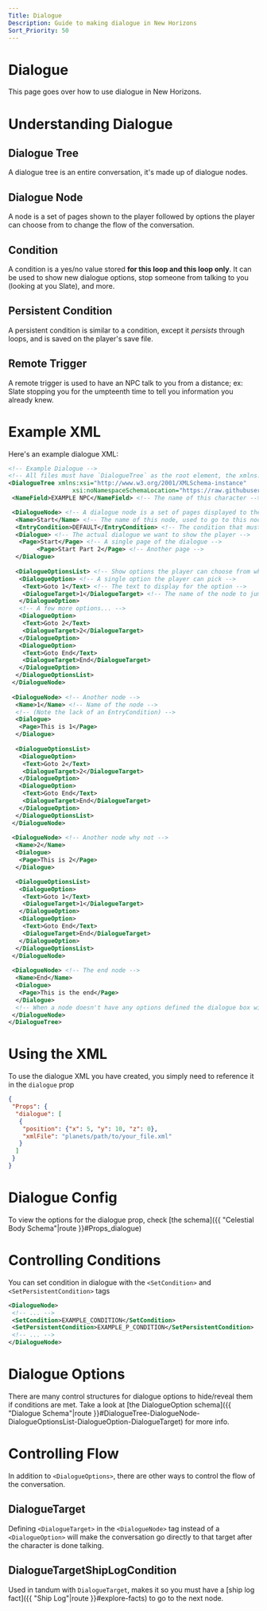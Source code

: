 ```yaml
---
Title: Dialogue
Description: Guide to making dialogue in New Horizons
Sort_Priority: 50
---
```


# Dialogue

This page goes over how to use dialogue in New Horizons.

# Understanding Dialogue

## Dialogue Tree

A dialogue tree is an entire conversation, it's made up of dialogue nodes.

## Dialogue Node

A node is a set of pages shown to the player followed by options the player can choose from to change the flow of the conversation.

## Condition

A condition is a yes/no value stored **for this loop and this loop only**.  It can be used to show new dialogue options, stop someone from talking to you (looking at you Slate), and more.

## Persistent Condition

A persistent condition is similar to a condition, except it *persists* through loops, and is saved on the player's save file.

## Remote Trigger

A remote trigger is used to have an NPC talk to you from a distance; ex: Slate stopping you for the umpteenth time to tell you information you already knew.

# Example XML

Here's an example dialogue XML:

```xml
<!-- Example Dialogue -->
<!-- All files must have `DialogueTree` as the root element, the xmlns:xsi=... and xsi:noNamespaceSchemaLocation=... is optional but provides improved error checking if your editor supports it -->
<DialogueTree xmlns:xsi="http://www.w3.org/2001/XMLSchema-instance"
                  xsi:noNamespaceSchemaLocation="https://raw.githubusercontent.com/xen-42/outer-wilds-new-horizons/main/NewHorizons/Schemas/dialogue_schema.xsd">
 <NameField>EXAMPLE NPC</NameField> <!-- The name of this character -->

 <DialogueNode> <!-- A dialogue node is a set of pages displayed to the player optionally followed by options -->
  <Name>Start</Name> <!-- The name of this node, used to go to this node from another node -->
  <EntryCondition>DEFAULT</EntryCondition> <!-- The condition that must be met for this node to be reached; A file should always have a node with "DEFAULT" -->
  <Dialogue> <!-- The actual dialogue we want to show the player -->
   <Page>Start</Page> <!-- A single page of the dialogue -->
        <Page>Start Part 2</Page> <!-- Another page -->
  </Dialogue>
        
  <DialogueOptionsList> <!-- Show options the player can choose from when the character is done talking -->
   <DialogueOption> <!-- A single option the player can pick -->
    <Text>Goto 1</Text> <!-- The text to display for the option -->
    <DialogueTarget>1</DialogueTarget> <!-- The name of the node to jump to -->
   </DialogueOption>
   <!-- A few more options... -->
   <DialogueOption>
    <Text>Goto 2</Text>
    <DialogueTarget>2</DialogueTarget>
   </DialogueOption>
   <DialogueOption>
    <Text>Goto End</Text>
    <DialogueTarget>End</DialogueTarget>
   </DialogueOption>
  </DialogueOptionsList>
 </DialogueNode>
 
 <DialogueNode> <!-- Another node -->
  <Name>1</Name> <!-- Name of the node -->
  <!-- (Note the lack of an EntryCondition) -->
  <Dialogue>
   <Page>This is 1</Page>
  </Dialogue>
  
  <DialogueOptionsList>
   <DialogueOption>
    <Text>Goto 2</Text>
    <DialogueTarget>2</DialogueTarget>
   </DialogueOption>
   <DialogueOption>
    <Text>Goto End</Text>
    <DialogueTarget>End</DialogueTarget>
   </DialogueOption>
  </DialogueOptionsList>
 </DialogueNode>
    
 <DialogueNode> <!-- Another node why not -->
  <Name>2</Name>
  <Dialogue>
   <Page>This is 2</Page>
  </Dialogue>

  <DialogueOptionsList>
   <DialogueOption>
    <Text>Goto 1</Text>
    <DialogueTarget>1</DialogueTarget>
   </DialogueOption>
   <DialogueOption>
    <Text>Goto End</Text>
    <DialogueTarget>End</DialogueTarget>
   </DialogueOption>
  </DialogueOptionsList>
 </DialogueNode>
 
 <DialogueNode> <!-- The end node -->
  <Name>End</Name>
  <Dialogue>
   <Page>This is the end</Page>
  </Dialogue>
  <!-- When a node doesn't have any options defined the dialogue box will close once the pages have been read -->
 </DialogueNode>
</DialogueTree>
```

# Using the XML

To use the dialogue XML you have created, you simply need to reference it in the `dialogue` prop

```json
{
 "Props": {
  "dialogue": [
   {
    "position": {"x": 5, "y": 10, "z": 0},
    "xmlFile": "planets/path/to/your_file.xml"
   }
  ]
 }
}
```

# Dialogue Config

To view the options for the dialogue prop, check [the schema]({{ "Celestial Body Schema"|route }}#Props_dialogue)

# Controlling Conditions

You can set condition in dialogue with the `<SetCondition>` and `<SetPersistentCondition>` tags

```xml
<DialogueNode>
 <!-- ... -->
 <SetCondition>EXAMPLE_CONDITION</SetCondition>
 <SetPersistentCondition>EXAMPLE_P_CONDITION</SetPersistentCondition>
 <!-- ... -->
</DialogueNode>
```

# Dialogue Options

There are many control structures for dialogue options to hide/reveal them if conditions are met. Take a look at [the DialogueOption schema]({{ "Dialogue Schema"|route }}#DialogueTree-DialogueNode-DialogueOptionsList-DialogueOption-DialogueTarget) for more info.

# Controlling Flow

In addition to `<DialogueOptions>`, there are other ways to control the flow of the conversation.

## DialogueTarget

Defining `<DialogueTarget>` in the `<DialogueNode>` tag instead of a `<DialogueOption>` will make the conversation go directly to that target after the character is done talking.

## DialogueTargetShipLogCondition

Used in tandum with `DialogueTarget`, makes it so you must have a [ship log fact]({{ "Ship Log"|route }}#explore-facts) to go to the next node.
